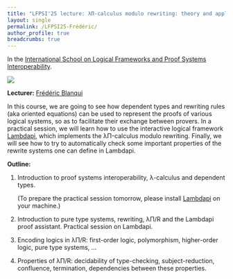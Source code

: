 ```yaml
---
title: "LFPSI'25 lecture: λΠ-calculus modulo rewriting: theory and application to proof systems interoperability"
layout: single
permalink: /LFPSI25-Frédéric/
author_profile: true
breadcrumbs: true
---
```


In the [International School on Logical Frameworks and Proof Systems Interoperability](../LFPSI25).

<img src="https://blanqui.gitlabpages.inria.fr/img/photo.jpg">

**Lecturer:** [Frédéric Blanqui](https://blanqui.gitlabpages.inria.fr/)

In this course, we are going to see how dependent types and rewriting rules (aka oriented equations) can be used to represent the proofs of various logical systems, so as to facilitate their exchange between provers. In a practical session, we will learn how to use the interactive logical framework [Lambdapi](https://github.com/Deducteam/lambdapi), which implements the λΠ-calculus modulo rewriting. Finally, we will see how to try to automatically check some important properties of the rewrite systems one can define in Lambdapi.

**Outline:**

1. Introduction to proof systems interoperability, λ-calculus and
   dependent types.

    (To prepare the practical session tomorrow, please install [Lambdapi](https://github.com/Deducteam/lambdapi) on your machine.)

2. Introduction to pure type systems, rewriting, λΠ/R and the Lambdapi proof assistant. Practical session on Lambdapi.

3. Encoding logics in λΠ/R: first-order logic, polymorphism, higher-order logic, pure type systems, …

4. Properties of λΠ/R: decidability of type-checking, subject-reduction, confluence, termination, dependencies between these properties.
